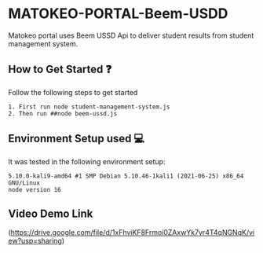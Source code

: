 # MATOKEO-PORTAL-Beem-USDD
Matokeo portal uses Beem USSD Api to deliver student results from student management system.

## How to Get Started ❓
Follow the following steps to get started
```
1. First run node student-management-system.js
2. Then run ##node beem-ussd.js
```

## Environment Setup used :computer:
It was tested in the following environment setup:
```
5.10.0-kali9-amd64 #1 SMP Debian 5.10.46-1kali1 (2021-06-25) x86_64 GNU/Linux
node version 16
```
## Video Demo Link
(https://drive.google.com/file/d/1xFhviKF8Frmoi0ZAxwYk7yr4T4qNGNqK/view?usp=sharing)
